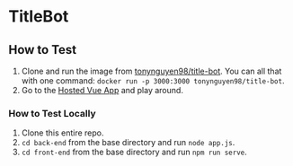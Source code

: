 # TitleBot

## How to Test
1. Clone and run the image from [tonynguyen98/title-bot](https://hub.docker.com/repository/docker/tonynguyen98/title-bot). 
You can all that with one command: `docker run -p 3000:3000 tonynguyen98/title-bot`.
2. Go to the [Hosted Vue App](https://titlebot.netlify.app/) and play around.

### How to Test Locally
1. Clone this entire repo.
2. `cd back-end` from the base directory and run `node app.js`.
3. `cd front-end` from the base directory and run `npm run serve`.
